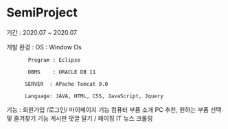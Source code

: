 # SemiProject

 기간      : 2020.07 ~ 2020.07
 
 개발 환경 : OS      : Window Os 
           
           Program : Eclipse
           
           DBMS    : ORACLE DB 11
          
          SERVER  : APache Tomcat 9.0
          
          Language: JAVA, HTML, CSS, JavaScript, Jquery
            
 기능      : 회원가입 /로그인/ 마이페이지 기능 
            컴퓨터 부품 소개 
            PC 추천, 원하는 부품 선택 및 즐겨찾기 기능 
            게시판 댓글 달기 / 페이징 
            IT 뉴스 크롤링
             
